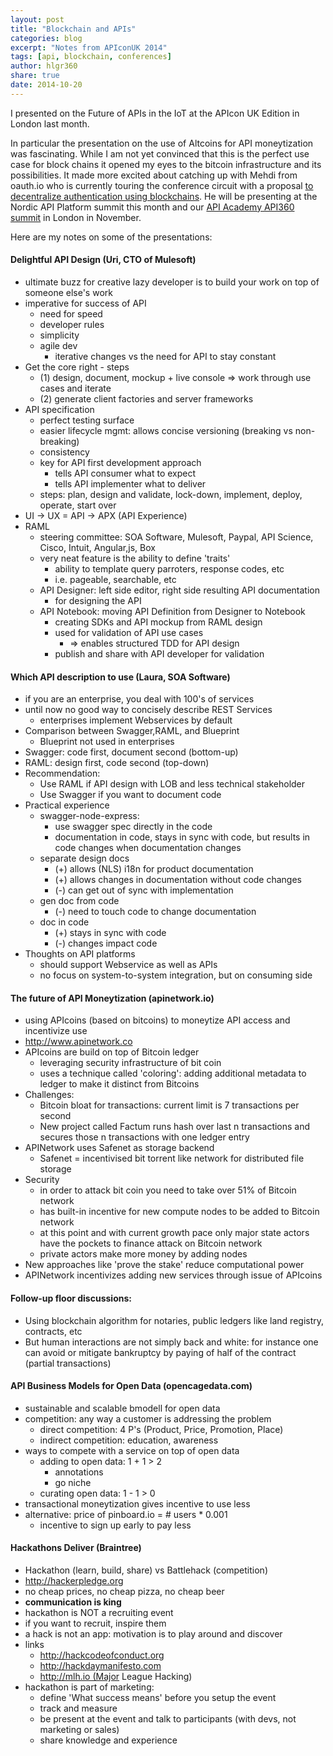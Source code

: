 ```yaml
---
layout: post
title: "Blockchain and APIs"
categories: blog
excerpt: "Notes from APIconUK 2014"
tags: [api, blockchain, conferences]
author: hlgr360
share: true
date: 2014-10-20
---
```


I presented on the Future of APIs in the IoT at the APIcon UK Edition in London last month.

In particular the presentation on the use of Altcoins for API moneytization was fascinating. While I am not yet convinced that this is the perfect use case for block chains it opened my eyes to the bitcoin infrastructure and its possibilities. It made more excited about catching up with Mehdi from oauth.io who is currently touring the conference circuit with a proposal [to decentralize authentication using blockchains](http://nordicapis.com/sessions/decentralizing-identity-by-mixing-oauth-and-bitcoin-protocols/). He will be presenting at the Nordic API Platform summit this month and our [API Academy API360 summit](http://www.apiacademy.co/api360/) in London in November.

Here are my notes on some of the presentations:

#### Delightful API Design (Uri, CTO of Mulesoft)

* ultimate buzz for creative lazy developer is to build your work on top of someone else's work
* imperative for success of API
  * need for speed
  * developer rules
  * simplicity
  * agile dev
    * iterative changes vs the need for API to stay constant
* Get the core right - steps
  * (1) design, document, mockup + live console => work through use cases and iterate
  * (2) generate client factories and server frameworks
* API specification
  * perfect testing surface
  * easier lifecycle mgmt: allows concise versioning (breaking vs non-breaking)
  * consistency
  * key for API first development approach
    * tells API consumer what to expect
    * tells API implementer what to deliver
  * steps: plan, design and validate, lock-down, implement, deploy, operate, start over
* UI -> UX = API -> APX (API Experience)
* RAML
  * steering committee: SOA Software, Mulesoft, Paypal, API Science, Cisco, Intuit, Angular,js, Box
  * very neat feature is the ability to define 'traits'
    * ability to template query parroters, response codes, etc
    * i.e. pageable, searchable, etc
  * API Designer: left side editor, right side resulting API documentation
    * for designing the API
  * API Notebook: moving API Definition from Designer to Notebook
    * creating SDKs and API mockup from RAML design
    * used for validation of API use cases
      * => enables structured TDD for API design
    * publish and share with API developer for validation

#### Which API description to use (Laura, SOA Software)

* if you are an enterprise, you deal with 100's of services
* until now no good way to concisely describe REST Services
  * enterprises implement Webservices by default
* Comparison between Swagger,RAML, and Blueprint
  * Blueprint not used in enterprises
* Swagger: code first, document second (bottom-up)
* RAML: design first, code second (top-down)
* Recommendation:
  * Use RAML if API design with LOB and less technical stakeholder
  * Use Swagger if you want to document code
* Practical experience
  * swagger-node-express:
    * use swagger spec directly in the code
    * documentation in code, stays in sync with code, but results in code changes when documentation changes
  * separate design docs
    * (+) allows (NLS) i18n for product documentation
    * (+) allows changes in documentation without code changes
    * (-) can get out of sync with implementation
  * gen doc from code
    * (-) need to touch code to change documentation
  * doc in code
    * (+) stays in sync with code
    * (-) changes impact code
* Thoughts on API platforms
  * should support Webservice as well as APIs
  * no focus on system-to-system integration, but on consuming side

#### The future of API Moneytization (apinetwork.io)

* using APIcoins (based on bitcoins) to moneytize API access and incentivize use
* http://www.apinetwork.co
* APIcoins are build on top of Bitcoin ledger
  * leveraging security infrastructure of bit coin
  * uses a technique called 'coloring': adding additional metadata to ledger to make it distinct from Bitcoins
* Challenges:
  * Bitcoin bloat for transactions: current limit is 7 transactions per second
  * New project called Factum runs hash over last n transactions and secures those n transactions with one ledger entry
* APINetwork uses Safenet as storage backend
  * Safenet = incentivised bit torrent like network for distributed file storage
* Security
  * in order to attack bit coin you need to take over 51% of Bitcoin network
  * has built-in incentive for new compute nodes to be added to Bitcoin network
  * at this point and with current growth pace only major state actors have the pockets to finance attack on Bitcoin network
  * private actors make more money by adding nodes
* New approaches like 'prove the stake' reduce computational power
* APINetwork incentivizes adding new services through issue of APIcoins

#### Follow-up floor discussions:

* Using blockchain algorithm for notaries, public ledgers like land registry, contracts, etc
* But human interactions are not simply back and white: for instance one can avoid or mitigate bankruptcy by paying of half of the contract (partial transactions)

#### API Business Models for Open Data (opencagedata.com)

* sustainable and scalable bmodell for open data
* competition: any way a customer is addressing the problem
  * direct competition: 4 P's (Product, Price, Promotion, Place)
  * indirect competition: education, awareness
* ways to compete with a service on top of open data
  * adding to open data: 1 + 1 > 2
    * annotations
    * go niche
  * curating open data: 1 - 1 > 0
* transactional moneytization gives incentive to use less
* alternative: price of pinboard.io = # users * 0.001
  * incentive to sign up early to pay less

#### Hackathons Deliver (Braintree)

* Hackathon (learn, build, share) vs Battlehack (competition)
* http://hackerpledge.org
* no cheap prices, no cheap pizza, no cheap beer
* **communication is king**
* hackathon is NOT a recruiting event
* if you want to recruit, inspire them
* a hack is not an app: motivation is to play around and discover
* links
  * http://hackcodeofconduct.org
  * http://hackdaymanifesto.com
  * http://mlh.io (Major League Hacking)
* hackathon is part of marketing:
  * define 'What success means' before you setup the event
  * track and measure
  * be present at the event and talk to participants (with devs, not marketing or sales)
  * share knowledge and experience
